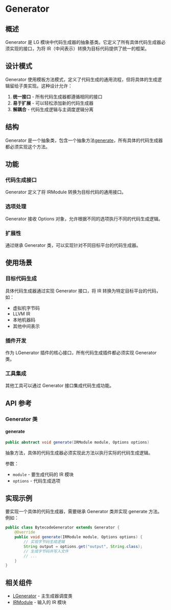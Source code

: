 # Generator

## 概述

Generator 是 LG 模块中代码生成器的抽象基类。它定义了所有具体代码生成器必须实现的接口，为将 IR（中间表示）转换为目标代码提供了统一的框架。

## 设计模式

Generator 使用模板方法模式，定义了代码生成的通用流程，但将具体的生成逻辑留给子类实现。这种设计允许：

1. **统一接口** - 所有代码生成器都遵循相同的接口
2. **易于扩展** - 可以轻松添加新的代码生成器
3. **解耦合** - 代码生成逻辑与主调度逻辑分离

## 结构

Generator 是一个抽象类，包含一个抽象方法[generate](#generate)，所有具体的代码生成器都必须实现这个方法。

## 功能

### 代码生成接口

Generator 定义了将 IRModule 转换为目标代码的通用接口。

### 选项处理

Generator 接收 Options 对象，允许根据不同的选项执行不同的代码生成逻辑。

### 扩展性

通过继承 Generator 类，可以实现针对不同目标平台的代码生成器。

## 使用场景

### 目标代码生成

具体代码生成器通过实现 Generator 接口，将 IR 转换为特定目标平台的代码，如：

- 虚拟机字节码
- LLVM IR
- 本地机器码
- 其他中间表示

### 插件开发

作为 LGenerator 插件的核心接口，所有代码生成插件都必须实现 Generator 类。

### 工具集成

其他工具可以通过 Generator 接口集成代码生成功能。

## API 参考

### Generator 类

#### generate

```java
public abstract void generate(IRModule module, Options options)
```

抽象方法，具体的代码生成器必须实现此方法以执行实际的代码生成逻辑。

参数：

- `module` - 要生成代码的 IR 模块
- `options` - 代码生成选项

## 实现示例

要实现一个具体的代码生成器，需要继承 Generator 类并实现 generate 方法。例如：

```java
public class BytecodeGenerator extends Generator {
    @Override
    public void generate(IRModule module, Options options) {
        // 实现字节码生成逻辑
        String output = options.get("output", String.class);
        // 生成字节码并写入文件
        // ...
    }
}
```

## 相关组件

- [LGenerator](/lg/lgenerator) - 主生成器调度类
- [IRModule](/lg/ir-module) - 输入的 IR 模块